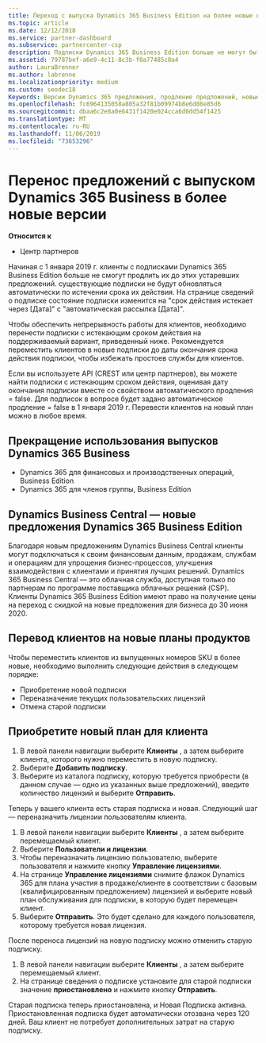 ```yaml
---
title: Переход с выпуска Dynamics 365 Business Edition на более новые версии | Центр партнеров
ms.topic: article
ms.date: 12/12/2018
ms.service: partner-dashboard
ms.subservice: partnercenter-csp
description: Подписки Dynamics 365 Business Edition больше не могут быть обновлены.
ms.assetid: 79787bef-a6e9-4c11-8c3b-f0a77485c0a4
author: LauraBrenner
ms.author: labrenne
ms.localizationpriority: medium
ms.custom: seodec18
Keywords: Версии Dynamics 365 предложения, продление предложений, новые номера SKU Dynamics 365
ms.openlocfilehash: fc6964135058a805a32f81b09974b8e6d08e85d6
ms.sourcegitcommit: dbaa6c2e8a0e6431f1420e024cca6d0dd54f1425
ms.translationtype: MT
ms.contentlocale: ru-RU
ms.lasthandoff: 11/06/2019
ms.locfileid: "73653296"
---
```

# <a name="migrate-dynamics-365-business-edition-offers-to-newer-versions"></a>Перенос предложений с выпуском Dynamics 365 Business в более новые версии 

**Относится к**

- Центр партнеров

Начиная с 1 января 2019 г. клиенты с подписками Dynamics 365 Business Edition больше не смогут продлить их до этих устаревших предложений. существующие подписки не будут обновляться автоматически по истечении срока их действия. На странице сведений о подписке состояние подписки изменится на "срок действия истекает через [Дата]" с "автоматическая рассылка [Дата]".

Чтобы обеспечить непрерывность работы для клиентов, необходимо перенести подписки с истекающим сроком действия на поддерживаемый вариант, приведенный ниже. Рекомендуется переместить клиентов в новые подписки до даты окончания срока действия подписки, чтобы избежать простоев службы для клиентов.

Если вы используете API (CREST или центр партнеров), вы можете найти подписки с истекающим сроком действия, оценивая дату окончания подписки вместе со свойством автоматического продления = false. Для подписок в вопросе будет задано автоматическое продление = false в 1 января 2019 г. Перевести клиентов на новый план можно в любое время. 

## <a name="the-dynamics-365-business-editions-being-retired"></a>Прекращение использования выпусков Dynamics 365 Business

- Dynamics 365 для финансовых и производственных операций, Business Edition
- Dynamics 365 для членов группы, Business Edition

## <a name="dynamics-business-central---the-dynamics-365-business-edition-new-offers"></a>Dynamics Business Central — новые предложения Dynamics 365 Business Edition

Благодаря новым предложениям Dynamics Business Central клиенты могут подключаться к своим финансовым данным, продажам, службам и операциям для упрощения бизнес-процессов, улучшения взаимодействия с клиентами и принятия лучших решений. Dynamics 365 Business Central — это облачная служба, доступная только по партнерам по программе поставщика облачных решений (CSP).
Клиенты Dynamics 365 Business Edition имеют право на получение цены на переход с скидкой на новые предложения для бизнеса до 30 июня 2020.

## <a name="transition-customers-to-new-product-plans"></a>Перевод клиентов на новые планы продуктов

 Чтобы переместить клиентов из выпущенных номеров SKU в более новые, необходимо выполнить следующие действия в следующем порядке:

- Приобретение новой подписки
- Переназначение текущих пользовательских лицензий
- Отмена старой подписки

## <a name="purchase-the-new-plan-for-your-customer"></a>Приобретите новый план для клиента

1. В левой панели навигации выберите **Клиенты** , а затем выберите клиента, которого нужно переместить в новую подписку.
2. Выберите **Добавить подписку**.
3. Выберите из каталога подписку, которую требуется приобрести (в данном случае — одно из указанных выше предложений), введите количество лицензий и выберите **Отправить**. 

Теперь у вашего клиента есть старая подписка и новая. Следующий шаг — переназначить лицензии пользователям клиента.

1. В левой панели навигации выберите **Клиенты** , а затем выберите перемещаемый клиент.
2. Выберите **Пользователи и лицензии**.
3. Чтобы переназначить лицензию пользователю, выберите пользователя и нажмите кнопку **Управление лицензиями**. 
4. На странице **Управление лицензиями** снимите флажок Dynamics 365 для плана участия в продаже/клиенте в соответствии с базовым (квалифицированным предложением) лицензией и выберите новый план обслуживания для подписки, в которую будет перемещен клиент. 
5. Выберите **Отправить**. Это будет сделано для каждого пользователя, которому требуется новая лицензия. 

После переноса лицензий на новую подписку можно отменить старую подписку. 

1. В левой панели навигации выберите **Клиенты** , а затем выберите перемещаемый клиент.
2. На странице сведения о подписке установите для старой подписки значение **приостановлено** и нажмите кнопку **Отправить**.

Старая подписка теперь приостановлена, и Новая Подписка активна. Приостановленная подписка будет автоматически отозвана через 120 дней. Ваш клиент не потребует дополнительных затрат на старую подписку.